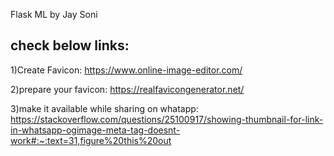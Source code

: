 Flask ML by Jay Soni

## check below links:

1)Create Favicon:
https://www.online-image-editor.com/

2)prepare your favicon:
https://realfavicongenerator.net/

3)make it available while sharing on whatapp:
https://stackoverflow.com/questions/25100917/showing-thumbnail-for-link-in-whatsapp-ogimage-meta-tag-doesnt-work#:~:text=31,figure%20this%20out